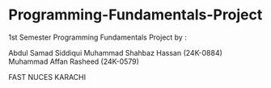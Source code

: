 # Programming-Fundamentals-Project
1st Semester Programming Fundamentals Project by :

Abdul Samad Siddiqui
Muhammad Shahbaz Hassan (24K-0884)
Muhammad Affan Rasheed (24K-0579) 

FAST NUCES KARACHI
